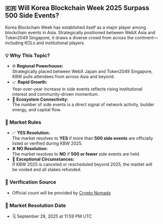 ## 🇰🇷 Will Korea Blockchain Week 2025 Surpass 500 Side Events?

Korea Blockchain Week has established itself as a major player among blockchain events in Asia. Strategically positioned between WebX Asia and Token2049 Singapore, it draws a diverse crowd from across the continent—including KOLs and institutional players.

### 💡 Why This Topic?
- 🌐 **Regional Powerhouse:**  
  Strategically placed between WebX Japan and Token2049 Singapore, KBW pulls attendees from across Asia and beyond.
- 📈 **Rapid Growth:**  
  Year-over-year increase in side events reflects rising institutional interest and community-driven momentum.
- 🤝 **Ecosystem Connectivity:**  
  The number of side events is a direct signal of network activity, builder energy, and capital flow.

### 📜 Market Rules
- ✅ **YES Resolution:**  
  The market resolves to **YES** if more than **500 side events** are officially listed or verified during KBW 2025.
- ❌ **NO Resolution:**  
  The market resolves to **NO** if **500 or fewer** side events are held.
- 🔄 **Exceptional Circumstances:**  
  If KBW 2025 is canceled or rescheduled beyond 2025, the market will be voided and all stakes refunded.

### 🔗 Verification Source
- Official count will be provided by [Crypto Nomads](https://cryptonomads.org/)

### 📅 Market Resolution Date
- 🗓️ September 28, 2025 at 11:59 PM UTC
